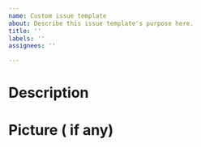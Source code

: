 ```yaml
---
name: Custom issue template
about: Describe this issue template's purpose here.
title: ''
labels: ''
assignees: ''

---
```


# Description

# Picture ( if any)

